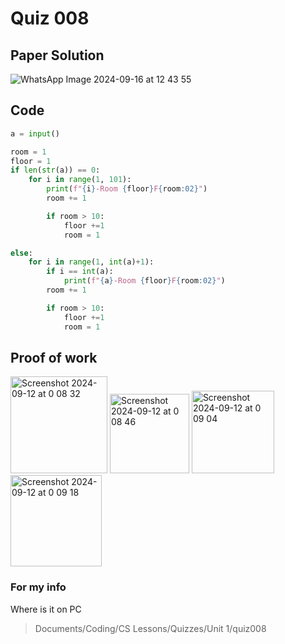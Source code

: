# Quiz 008

## Paper Solution
![WhatsApp Image 2024-09-16 at 12 43 55](https://github.com/user-attachments/assets/c14a42e8-692c-455b-a341-8a5da5b16d73)

## Code
```.py
a = input()

room = 1
floor = 1
if len(str(a)) == 0:
    for i in range(1, 101):
        print(f"{i}-Room {floor}F{room:02}")
        room += 1

        if room > 10:
            floor +=1
            room = 1

else:
    for i in range(1, int(a)+1):
        if i == int(a):
            print(f"{a}-Room {floor}F{room:02}")
        room += 1

        if room > 10:
            floor +=1
            room = 1

```

## Proof of work
<img width="155" alt="Screenshot 2024-09-12 at 0 08 32" src="https://github.com/user-attachments/assets/75da368d-8b8b-4ce0-a3da-c204506ef0c8">
<img width="127" alt="Screenshot 2024-09-12 at 0 08 46" src="https://github.com/user-attachments/assets/65e1bb18-0eb1-4c11-a5ef-ececd39997f6">
<img width="132" alt="Screenshot 2024-09-12 at 0 09 04" src="https://github.com/user-attachments/assets/3c3152d3-0de2-4928-82b3-7fe15d20f55c">
<img width="146" alt="Screenshot 2024-09-12 at 0 09 18" src="https://github.com/user-attachments/assets/1ca521b4-184e-4c14-83bf-673e11a6c687">


### For my info
Where is it on PC
>Documents/Coding/CS Lessons/Quizzes/Unit 1/quiz008
